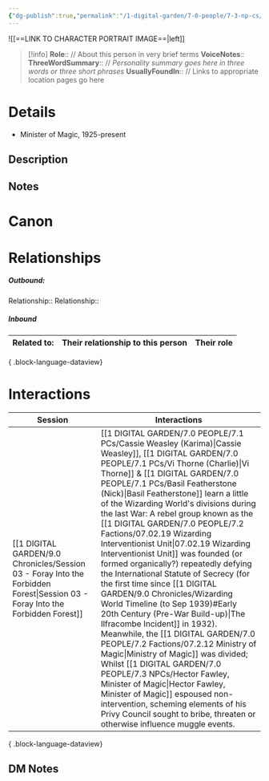 ```yaml
---
{"dg-publish":true,"permalink":"/1-digital-garden/7-0-people/7-3-np-cs/hector-fawley-minister-of-magic/","tags":["#person","#ministry","local-official","wider-world"]}
---
```


![[==LINK TO CHARACTER PORTRAIT IMAGE==\|left]]
>[!info] 
>**Role**:: // About this person in very brief terms
>**VoiceNotes**::
>**ThreeWordSummary**:: // *Personality summary goes here in three words or three short phrases*
>**UsuallyFoundIn**:: // Links to appropriate location pages go here

# Details

- Minister of Magic, 1925-present

## Description

## Notes

# Canon

# Relationships
##### Outbound:
Relationship::
Relationship::

##### Inbound
| Related to: | Their relationship to this person | Their role |
| ----------- | --------------------------------- | ---------- |

{ .block-language-dataview}

# Interactions

| Session                                                                                                                           | Interactions                                                                                                                                                                                                                                                                                                                                                                                                                                                                                                                                                                                                                                                                                                                                                                            |
| --------------------------------------------------------------------------------------------------------------------------------- | --------------------------------------------------------------------------------------------------------------------------------------------------------------------------------------------------------------------------------------------------------------------------------------------------------------------------------------------------------------------------------------------------------------------------------------------------------------------------------------------------------------------------------------------------------------------------------------------------------------------------------------------------------------------------------------------------------------------------------------------------------------------------------------- |
| [[1 DIGITAL GARDEN/9.0 Chronicles/Session 03 - Foray Into the Forbidden Forest\|Session 03 - Foray Into the Forbidden Forest]] | [[1 DIGITAL GARDEN/7.0 PEOPLE/7.1 PCs/Cassie Weasley (Karima)\|Cassie Weasley]], [[1 DIGITAL GARDEN/7.0 PEOPLE/7.1 PCs/Vi Thorne (Charlie)\|Vi Thorne]] & [[1 DIGITAL GARDEN/7.0 PEOPLE/7.1 PCs/Basil Featherstone (Nick)\|Basil Featherstone]] learn a little of the Wizarding World's divisions during the last War: A rebel group known as the [[1 DIGITAL GARDEN/7.0 PEOPLE/7.2 Factions/07.02.19 Wizarding Interventionist Unit\|07.02.19 Wizarding Interventionist Unit]] was founded (or formed organically?) repeatedly defying the International Statute of Secrecy (for the first time since [[1 DIGITAL GARDEN/9.0 Chronicles/Wizarding World Timeline (to Sep 1939)#Early 20th Century (Pre-War Build-up)\|The Ilfracombe Incident]] in 1932). Meanwhile, the [[1 DIGITAL GARDEN/7.0 PEOPLE/7.2 Factions/07.2.12 Ministry of Magic\|Ministry of Magic]] was divided; Whilst [[1 DIGITAL GARDEN/7.0 PEOPLE/7.3 NPCs/Hector Fawley, Minister of Magic\|Hector Fawley, Minister of Magic]] espoused non-intervention, scheming elements of his Privy Council sought to bribe, threaten or otherwise influence muggle events. |

{ .block-language-dataview}


## DM Notes
